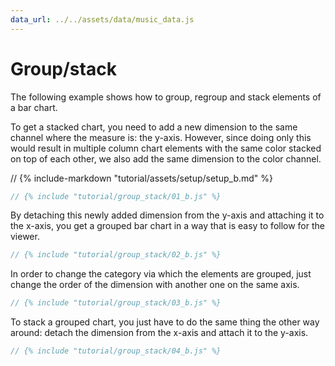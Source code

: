 ```yaml
---
data_url: ../../assets/data/music_data.js
---
```


# Group/stack

The following example shows how to group, regroup and stack elements of a bar
chart.

To get a stacked chart, you need to add a new dimension to the same channel
where the measure is: the y-axis. However, since doing only this would result in
multiple column chart elements with the same color stacked on top of each other,
we also add the same dimension to the color channel.

<div id="tutorial_01"></div>

// {% include-markdown "tutorial/assets/setup/setup_b.md" %}

```javascript
// {% include "tutorial/group_stack/01_b.js" %}
```

By detaching this newly added dimension from the y-axis and attaching it to the
x-axis, you get a grouped bar chart in a way that is easy to follow for the
viewer.

<div id="tutorial_02"></div>

```javascript
// {% include "tutorial/group_stack/02_b.js" %}
```

In order to change the category via which the elements are grouped, just change
the order of the dimension with another one on the same axis.

<div id="tutorial_03"></div>

```javascript
// {% include "tutorial/group_stack/03_b.js" %}
```

To stack a grouped chart, you just have to do the same thing the other way
around: detach the dimension from the x-axis and attach it to the y-axis.

<div id="tutorial_04"></div>

```javascript
// {% include "tutorial/group_stack/04_b.js" %}
```

<script src="../assets/snippet.js"></script>
